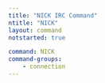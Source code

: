 ```yaml
---
title: "NICK IRC Command"
ntitle: "NICK"
layout: command
notstarted: true

command: NICK
command-groups:
    - connection
---
```

